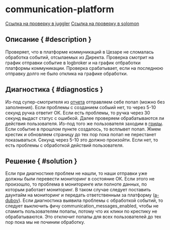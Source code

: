 # communication-platform
[Ссылка на проверку в juggler](https://juggler.yandex-team.ru/raw_events/?query=host%3Ddirect.solomon-alert.java-web+%26+service%3Dcommunication-platform&project=direct.prod&last=1DAY)
[Ссылка на проверку в solomon](https://solomon.yandex-team.ru/admin/projects/direct/alerts/communication_platform_clicks_loss)

## Описание { #description }
Проверяет, что в платформе коммуникаций в Цезаре не сломалась обработка событий, отсылаемых из Директа. Проверка смотрит на график отправки событие в logbroker и на график отбработки платформы коммуникации. Проверка срабатывает, если на последнюю отправку долго не было отклика на графике обработки.

## Диагностика { #diagnostics }
Из-под супер-смотрителя из [отчета](https://direct.yandex.ru/internal_tools/#send_personal_event) отправляем себе попап (можно без заполнения). Если проблемы с созданием собыий нет, то через 5-10 секунд ручка ответит ОК. Если есть проблемы, то ручка через 30 секунд выдаст статус с ошибкой.
Далее проверяем обрабатываются ли действия пользователя. Из-под того же пользователя заходим в [гриды](https://direct.yandex.ru/dna/grid?ulogin=sanangar). Если событие в прошлом пункте создалось, то всплывет попап. Жмем крестик и обновляем страницу до тех пор пока попап не перестанет показываться. Секунд через 5-10 это должно произойти. Если нет, то есть проблемы с обработкой действий пользователя.

## Решение { #solution }
Если при диагностике проблем не нашли, то наши отправки уже должны были перевести мониторинг в состояние ОК. Если этого не произошло, то проблема в мониторинге или полноте данных, по которым работает мониторинг. В таком случае следует поставить даунтайм на мониторинг и передать ответственным за платформу ([a-dubov](https://staff.yandex-team.ru/a-dubov)).
Если диагностика выявила проблемы с обработкой событий, то следует выключить фичу communication_messages_enabled, чтобы не спамить пользователям попапы, потому что их клики по крестику не обрабатываются. Это отключит попапы для всех пользователей до тех пор пока мы не починим обработку.
